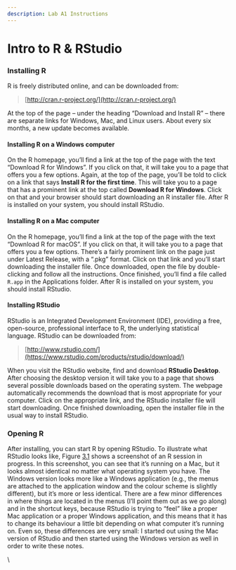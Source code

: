 ```yaml
---
description: Lab A1 Instructions
---
```


# Intro to R & RStudio

### Installing R

R is freely distributed online, and can be downloaded from:

> [http://cran.r-project.org/](http://cran.r-project.org/)

At the top of the page – under the heading “Download and Install R” – there are separate links for Windows, Mac, and Linux users. About every six months, a new update becomes available.&#x20;

#### Installing R on a Windows computer

On the R homepage, you’ll find a link at the top of the page with the text “Download R for Windows”. If you click on that, it will take you to a page that offers you a few options. Again, at the top of the page, you’ll be told to click on a link that says **Install R for the first time**. This will take you to a page that has a prominent link at the top called **Download R for Windows**. Click on that and your browser should start downloading an R installer file. After R is installed on your system, you should install RStudio.

#### Installing R on a Mac computer

On the R homepage, you’ll find a link at the top of the page with the text “Download R for macOS”. If you click on that, it will take you to a page that offers you a few options. There’s a fairly prominent link on the page just under Latest Release, with a “.pkg” format. Click on that link and you’ll start downloading the installer file. Once downloaded, open the file by double-clicking and follow all the instructions. Once finished, you’ll find a file called `R.app` in the Applications folder.  After R is installed on your system, you should install RStudio.

#### Installing RStudio

RStudio is an Integrated Development Environment (IDE), providing a free, open-source, professional interface to R, the underlying statistical language. RStudio can be downloaded from:

> [http://www.rstudio.com/](https://www.rstudio.com/products/rstudio/download/)

When you visit the RStudio website, find and download **RStudio Desktop**. After choosing the desktop version it will take you to a page that shows several possible downloads based on the operating system. The webpage automatically recommends the download that is most appropriate for your computer. Click on the appropriate link, and the RStudio installer file will start downloading. Once finished downloading, open the installer file in the usual way to install RStudio.&#x20;

### Opening R

After installing, you can start R by opening RStudio. To illustrate what RStudio looks like, Figure [3.1](https://learningstatisticswithr.com/book/introR.html#fig:RStudio) shows a screenshot of an R session in progress. In this screenshot, you can see that it’s running on a Mac, but it looks almost identical no matter what operating system you have. The Windows version looks more like a Windows application (e.g., the menus are attached to the application window and the colour scheme is slightly different), but it’s more or less identical. There are a few minor differences in where things are located in the menus (I’ll point them out as we go along) and in the shortcut keys, because RStudio is trying to “feel” like a proper Mac application or a proper Windows application, and this means that it has to change its behaviour a little bit depending on what computer it’s running on. Even so, these differences are very small: I started out using the Mac version of RStudio and then started using the Windows version as well in order to write these notes.

\


